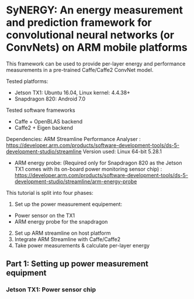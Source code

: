# SyNERGY: An energy measurement and prediction framework for convolutional neural  networks (or ConvNets) on ARM mobile platforms

This framework can be used to provide per-layer energy and performance measurements in a pre-trained Caffe/Caffe2 ConvNet model.

Tested platforms: 
- Jetson TX1: Ubuntu 16.04, Linux kernel: 4.4.38+
- Snapdragon 820: Android 7.0

Tested software frameworks
- Caffe + OpenBLAS backend
- Caffe2 + Eigen backend


Dependencies:
ARM Streamline Performance Analyser : https://developer.arm.com/products/software-development-tools/ds-5-development-studio/streamline
Version used: Linux 64-bit 5.28.1

- ARM energy probe: (Required only for Snapdragon 820 as the Jetson TX1 comes with its on-board power monitoring sensor chip) : https://developer.arm.com/products/software-development-tools/ds-5-development-studio/streamline/arm-energy-probe

This tutorial is split into four phases:
1. Set up the power measurement equipement: 
 - Power sensor on the TX1
 - ARM energy probe for the snapdragon
2. Set up ARM streamline on host platform
3. Integrate ARM Streamline with Caffe/Caffe2
4. Take power measurements & calculate per-layer energy


## Part 1: Setting up power measurement equipment
### Jetson TX1: Power sensor chip
